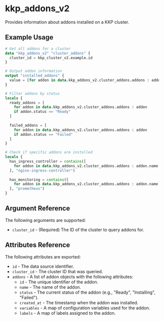 # kkp_addons_v2

Provides information about addons installed on a KKP cluster.

## Example Usage

```terraform
# Get all addons for a cluster
data "kkp_addons_v2" "cluster_addons" {
  cluster_id = kkp_cluster_v2.example.id
}

# Output addon information
output "installed_addons" {
  value = [for addon in data.kkp_addons_v2.cluster_addons.addons : addon.name]
}

# Filter addons by status
locals {
  ready_addons = [
    for addon in data.kkp_addons_v2.cluster_addons.addons : addon
    if addon.status == "Ready"
  ]
  
  failed_addons = [
    for addon in data.kkp_addons_v2.cluster_addons.addons : addon
    if addon.status == "Failed"
  ]
}

# Check if specific addons are installed
locals {
  has_ingress_controller = contains([
    for addon in data.kkp_addons_v2.cluster_addons.addons : addon.name
  ], "nginx-ingress-controller")
  
  has_monitoring = contains([
    for addon in data.kkp_addons_v2.cluster_addons.addons : addon.name
  ], "prometheus")
}
```

## Argument Reference

The following arguments are supported:

- `cluster_id` - (Required) The ID of the cluster to query addons for.

## Attributes Reference

The following attributes are exported:

- `id` - The data source identifier.
- `cluster_id` - The cluster ID that was queried.
- `addons` - A list of addon objects with the following attributes:
  - `id` - The unique identifier of the addon.
  - `name` - The name of the addon.
  - `status` - The current status of the addon (e.g., "Ready", "Installing", "Failed").
  - `created_at` - The timestamp when the addon was installed.
  - `variables` - A map of configuration variables used for the addon.
  - `labels` - A map of labels assigned to the addon.